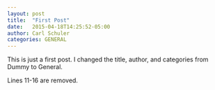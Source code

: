 ```yaml
---
layout: post
title:  "First Post"
date:   2015-04-18T14:25:52-05:00
author: Carl Schuler
categories: GENERAL
---
```


This is just a first post. I changed the title, author, and categories from Dummy to General.

Lines 11-16 are removed. 
